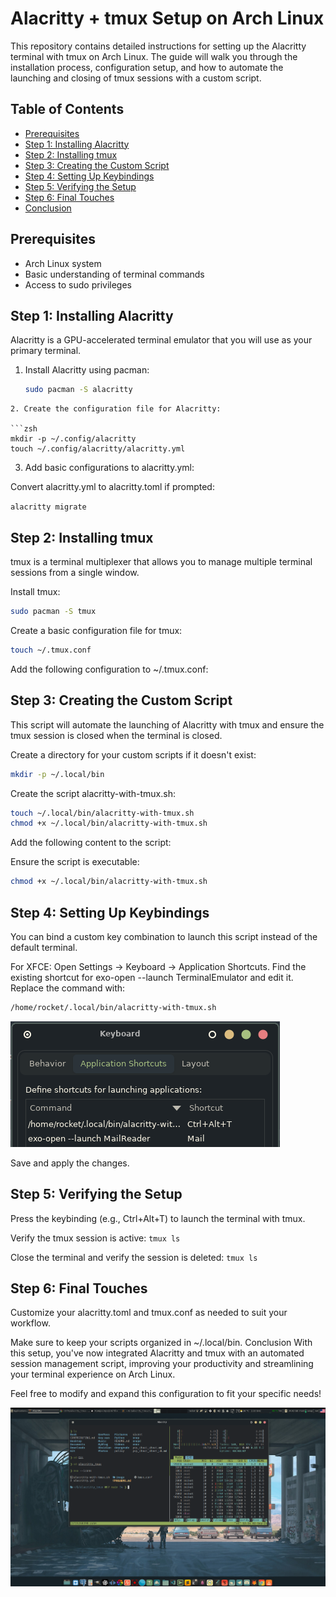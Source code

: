 # Alacritty + tmux Setup on Arch Linux

This repository contains detailed instructions for setting up the Alacritty terminal with tmux on Arch Linux. The guide will walk you through the installation process, configuration setup, and how to automate the launching and closing of tmux sessions with a custom script.

## Table of Contents

- [Prerequisites](#prerequisites)
- [Step 1: Installing Alacritty](#step-1-installing-alacritty)
- [Step 2: Installing tmux](#step-2-installing-tmux)
- [Step 3: Creating the Custom Script](#step-3-creating-the-custom-script)
- [Step 4: Setting Up Keybindings](#step-4-setting-up-keybindings)
- [Step 5: Verifying the Setup](#step-5-verifying-the-setup)
- [Step 6: Final Touches](#step-6-final-touches)
- [Conclusion](#conclusion)

## Prerequisites

- Arch Linux system
- Basic understanding of terminal commands
- Access to sudo privileges

## Step 1: Installing Alacritty

Alacritty is a GPU-accelerated terminal emulator that you will use as your primary terminal.

1. Install Alacritty using pacman:
   ```bash
   sudo pacman -S alacritty

```
2. Create the configuration file for Alacritty:

```zsh
mkdir -p ~/.config/alacritty
touch ~/.config/alacritty/alacritty.yml
```
3. Add basic configurations to alacritty.yml:

Convert alacritty.yml to alacritty.toml if prompted:

`alacritty migrate`


## Step 2: Installing tmux
tmux is a terminal multiplexer that allows you to manage multiple terminal sessions from a single window.

Install tmux:
```zsh
sudo pacman -S tmux
```

Create a basic configuration file for tmux:

```zsh
touch ~/.tmux.conf
```
Add the following configuration to ~/.tmux.conf:



## Step 3: Creating the Custom Script

This script will automate the launching of Alacritty with tmux and ensure the tmux session is closed when the terminal is closed.

Create a directory for your custom scripts if it doesn't exist:


```zsh
mkdir -p ~/.local/bin
```

Create the script alacritty-with-tmux.sh:
```zsh
touch ~/.local/bin/alacritty-with-tmux.sh
chmod +x ~/.local/bin/alacritty-with-tmux.sh
```
Add the following content to the script:

Ensure the script is executable:

```zsh
chmod +x ~/.local/bin/alacritty-with-tmux.sh
```

## Step 4: Setting Up Keybindings

You can bind a custom key combination to launch this script instead of the default terminal.

For XFCE:
Open Settings -> Keyboard -> Application Shortcuts.
Find the existing shortcut for exo-open --launch TerminalEmulator and edit it.
Replace the command with:
```zsh
/home/rocket/.local/bin/alacritty-with-tmux.sh
```
![Example Image](images/keyboard.png)

Save and apply the changes.

## Step 5: Verifying the Setup
Press the keybinding (e.g., Ctrl+Alt+T) to launch the terminal with tmux.

Verify the tmux session is active:
`tmux ls`

Close the terminal and verify the session is deleted:
`tmux ls`

## Step 6: Final Touches
Customize your alacritty.toml and tmux.conf as needed to suit your workflow.

Make sure to keep your scripts organized in ~/.local/bin.
Conclusion
With this setup, you've now integrated Alacritty and tmux with an automated session management script, improving your productivity and streamlining your terminal experience on Arch Linux.

Feel free to modify and expand this configuration to fit your specific needs!

![Example Image](images/alacritty.png)



